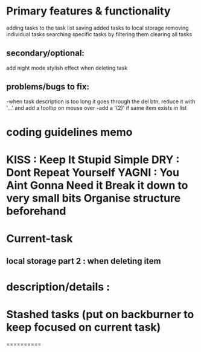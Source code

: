 Primary features & functionality
===============================

adding tasks to the task list
saving added tasks to local storage
removing individual tasks
searching specific tasks by filtering them
clearing all tasks

secondary/optional:
------------------
add night mode
stylish effect when deleting task

problems/bugs to fix:
------------------
-when task description is too long it goes through the del btn, reduce it with '...' and add a tooltip on mouse over
-add a '(2)' if same item exists in list


coding guidelines memo 
=============
KISS : Keep It Stupid Simple
DRY : Dont Repeat Yourself
YAGNI : You Aint Gonna Need it
Break it down to very small bits
Organise structure beforehand
=============

Current-task 
==========
local storage part 2 : when deleting item
---
description/details : 
========== 

Stashed tasks (put on backburner to keep focused on current task)
==========

========== 